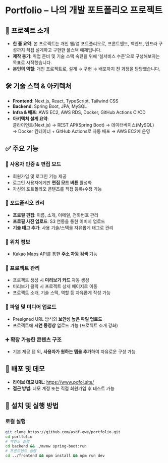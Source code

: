 # Portfolio – 나의 개발 포트폴리오 프로젝트

## 📌 프로젝트 소개  
- **한 줄 요약**: 본 프로젝트는 개인 웹/앱 포트폴리오로, 프론트엔드, 백엔드, 인프라 구성까지 직접 설계하고 구현한 풀스택 예제입니다.  
- **제작 동기**: 취업 준비 및 기술 스택 숙련을 위해 ‘실서비스 수준’으로 구성해보자는 목표로 시작했습니다.  
- **본인의 역할**: 개인 프로젝트로, 설계 → 구현 → 배포까지 전 과정을 담당했습니다.

## 🛠 기술 스택 & 아키텍처  
- **Frontend**: Next.js, React, TypeScript, Tailwind CSS  
- **Backend**: Spring Boot, JPA, MySQL  
- **Infra & 배포**: AWS EC2, AWS RDS, Docker, GitHub Actions CI/CD  
- **아키텍처 설계 요약**:  
  클라이언트(Next.js) → REST API(Spring Boot) → 데이터베이스(MySQL)  
  → Docker 컨테이너 + GitHub Actions로 자동 배포 → AWS EC2에 운영  

## ✅ 주요 기능

### 👤 사용자 인증 & 편집 모드
- 회원가입 및 로그인 기능 제공
- 로그인 사용자에게만 **편집 모드 버튼** 활성화
- 자신의 포트폴리오 콘텐츠를 직접 등록/수정 가능

### 📝 포트폴리오 관리
- **프로필 편집**: 이름, 소개, 이메일, 전화번호 관리
- **프로필 사진 업로드**: S3 연동을 통한 이미지 업로드
- **기술 태그 추가**: 사용 기술/스택을 자유롭게 태그로 관리

### 📍 위치 정보
- Kakao Maps API를 통한 **주소 자동 검색** 기능

### 📂 프로젝트 관리
- 프로젝트 생성 시 **미리보기 카드** 자동 생성
- 미리보기 클릭 시 프로젝트 상세 페이지로 이동
- 프로젝트 소개, 기술 스택, 역할 등 자유롭게 작성 가능

### 📁 파일 및 미디어 업로드
- Presigned URL 방식의 **보안성 높은 파일 업로드**
- 프로젝트에 **시연 동영상** 업로드 가능 (프로젝트 소개 강화)

### ➕ 확장 가능한 콘텐츠 구조
- 기본 제공 탭 외, **사용자가 원하는 탭을 추가**하여 자유로운 구성 가능

## 🚀 배포 및 데모  
- **라이브 데모 URL**: https://www.pofol.site/ 
- **접근 방법**: 데모 계정 또는 직접 회원가입 후 테스트 가능  

## 🧪 설치 및 실행 방법  
### 로컬 실행  
```bash
git clone https://github.com/asdf-qwe/portfolio.git  
cd portfolio  
# 백엔드 실행  
cd backend && ./mvnw spring-boot:run  
# 프론트엔드 실행  
cd ../frontend && npm install && npm run dev  
